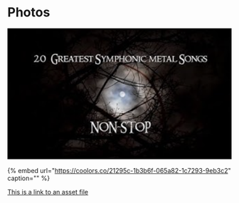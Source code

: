 # Photos

![](.gitbook/assets/screenshot-2020-12-07-at-16.20.55.png)

{% embed url="https://coolors.co/21295c-1b3b6f-065a82-1c7293-9eb3c2" caption="" %}

[This is a link to an asset file](https://github.com/petros/gitbook-playground/master/.gitbook/assets/screenshot-2020-12-07-at-16.20.55.pngscreenshot-2020-12-07-at-16.20.55.png)

